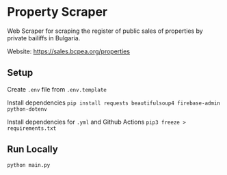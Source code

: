 # Property Scraper

Web Scraper for scraping the register of public sales of properties by private bailiffs in Bulgaria.

Website: https://sales.bcpea.org/properties

## Setup
Create `.env` file from `.env.template`

Install dependencies
`pip install requests beautifulsoup4 firebase-admin python-dotenv`

Install dependencies for `.yml` and Github Actions
`pip3 freeze > requirements.txt`

## Run Locally
`python main.py`
